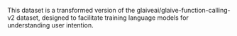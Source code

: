 This dataset is a transformed version of the glaiveai/glaive-function-calling-v2 dataset, designed to facilitate training language models for understanding user intention.
